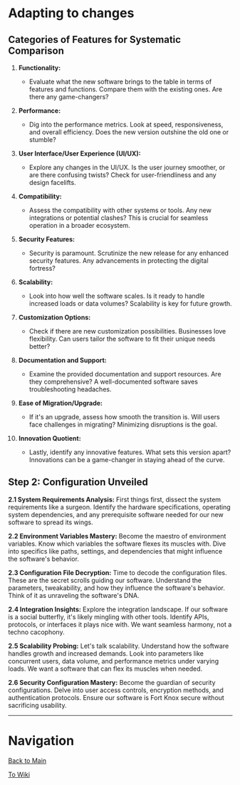 # Adapting to changes

## Categories of Features for Systematic Comparison

1. **Functionality:**
   - Evaluate what the new software brings to the table in terms of features and functions. Compare them with the existing ones. Are there any game-changers?

2. **Performance:**
   - Dig into the performance metrics. Look at speed, responsiveness, and overall efficiency. Does the new version outshine the old one or stumble?

3. **User Interface/User Experience (UI/UX):**
   - Explore any changes in the UI/UX. Is the user journey smoother, or are there confusing twists? Check for user-friendliness and any design facelifts.

4. **Compatibility:**
   - Assess the compatibility with other systems or tools. Any new integrations or potential clashes? This is crucial for seamless operation in a broader ecosystem.

5. **Security Features:**
   - Security is paramount. Scrutinize the new release for any enhanced security features. Any advancements in protecting the digital fortress?

6. **Scalability:**
   - Look into how well the software scales. Is it ready to handle increased loads or data volumes? Scalability is key for future growth.

7. **Customization Options:**
   - Check if there are new customization possibilities. Businesses love flexibility. Can users tailor the software to fit their unique needs better?

8. **Documentation and Support:**
   - Examine the provided documentation and support resources. Are they comprehensive? A well-documented software saves troubleshooting headaches.

9. **Ease of Migration/Upgrade:**
   - If it's an upgrade, assess how smooth the transition is. Will users face challenges in migrating? Minimizing disruptions is the goal.

10. **Innovation Quotient:**
    - Lastly, identify any innovative features. What sets this version apart? Innovations can be a game-changer in staying ahead of the curve.

## Step 2: Configuration Unveiled

**2.1 System Requirements Analysis:**
First things first, dissect the system requirements like a surgeon. Identify the hardware specifications, operating system dependencies, and any prerequisite software needed for our new software to spread its wings.

**2.2 Environment Variables Mastery:**
Become the maestro of environment variables. Know which variables the software flexes its muscles with. Dive into specifics like paths, settings, and dependencies that might influence the software's behavior.

**2.3 Configuration File Decryption:**
Time to decode the configuration files. These are the secret scrolls guiding our software. Understand the parameters, tweakability, and how they influence the software's behavior. Think of it as unraveling the software's DNA.

**2.4 Integration Insights:**
Explore the integration landscape. If our software is a social butterfly, it's likely mingling with other tools. Identify APIs, protocols, or interfaces it plays nice with. We want seamless harmony, not a techno cacophony.

**2.5 Scalability Probing:**
Let's talk scalability. Understand how the software handles growth and increased demands. Look into parameters like concurrent users, data volume, and performance metrics under varying loads. We want a software that can flex its muscles when needed.

**2.6 Security Configuration Mastery:**
Become the guardian of security configurations. Delve into user access controls, encryption methods, and authentication protocols. Ensure our software is Fort Knox secure without sacrificing usability.

---

# Navigation

[Back to Main](../README.md)

[To Wiki](https://github.com/Campus-Castolo/m158/wiki/)

